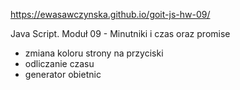 https://ewasawczynska.github.io/goit-js-hw-09/

Java Script. Moduł 09 - Minutniki i czas oraz promise

- zmiana koloru strony na przyciski
- odliczanie czasu
- generator obietnic
